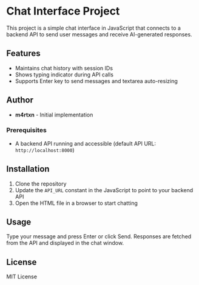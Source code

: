 # Chat Interface Project

This project is a simple chat interface in JavaScript that connects to a backend API to send user messages and receive AI-generated responses.

## Features
- Maintains chat history with session IDs
- Shows typing indicator during API calls
- Supports Enter key to send messages and textarea auto-resizing

## Author
- **m4rtxn** - Initial implementation

### Prerequisites

- A backend API running and accessible (default API URL: `http://localhost:8000`)

## Installation
1. Clone the repository
2. Update the `API_URL` constant in the JavaScript to point to your backend API
3. Open the HTML file in a browser to start chatting

## Usage
Type your message and press Enter or click Send. Responses are fetched from the API and displayed in the chat window.

## License
MIT License